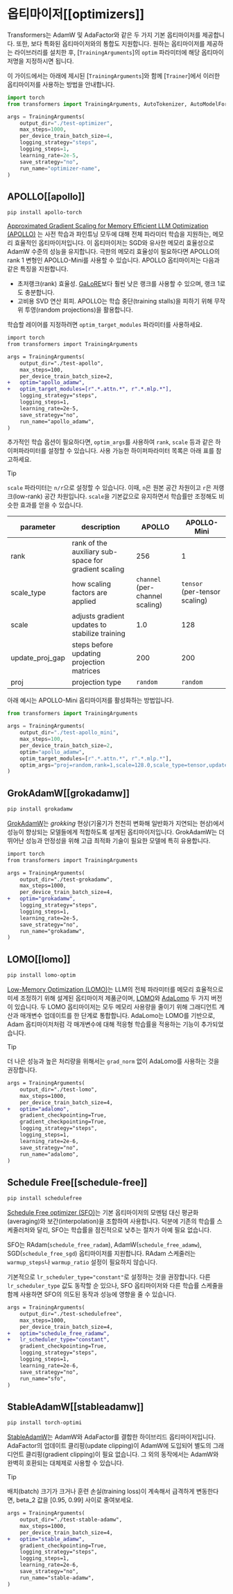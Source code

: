 <!--Copyright 2024 The HuggingFace Team. All rights reserved.

Licensed under the Apache License, Version 2.0 (the "License"); you may not use this file except in compliance with
the License. You may obtain a copy of the License at

http://www.apache.org/licenses/LICENSE-2.0

Unless required by applicable law or agreed to in writing, software distributed under the License is distributed on
an "AS IS" BASIS, WITHOUT WARRANTIES OR CONDITIONS OF ANY KIND, either express or implied. See the License for the
specific language governing permissions and limitations under the License.

⚠️ Note that this file is in Markdown but contain specific syntax for our doc-builder (similar to MDX) that may not be
rendered properly in your Markdown viewer.

-->

# 옵티마이저[[optimizers]]

Transformers는 AdamW 및 AdaFactor와 같은 두 가지 기본 옵티마이저를 제공합니다. 또한, 보다 특화된 옵티마이저와의 통합도 지원합니다. 원하는 옵티마이저를 제공하는 라이브러리를 설치한 후, [`TrainingArguments`]의 `optim` 파라미터에 해당 옵티마이저명을 지정하시면 됩니다. 

이 가이드에서는 아래에 제시된 [`TrainingArguments`]와 함께 [`Trainer`]에서 이러한 옵티마이저를 사용하는 방법을 안내합니다. 

```py
import torch
from transformers import TrainingArguments, AutoTokenizer, AutoModelForCausalLM, Trainer

args = TrainingArguments(
    output_dir="./test-optimizer",
    max_steps=1000,
    per_device_train_batch_size=4,
    logging_strategy="steps",
    logging_steps=1,
    learning_rate=2e-5,
    save_strategy="no",
    run_name="optimizer-name",
)
```

## APOLLO[[apollo]]

```bash
pip install apollo-torch
```

[Approximated Gradient Scaling for Memory Efficient LLM Optimization (APOLLO)](https://github.com/zhuhanqing/APOLLO) 는 사전 학습과 파인튜닝 모두에 대해 전체 파라미터 학습을 지원하는, 메모리 효율적인 옵티마이저입니다. 이 옵티마이저는 SGD와 유사한 메모리 효율성으로 AdamW 수준의 성능을 유지합니다. 극한의 메모리 효율성이 필요하다면 APOLLO의 rank 1 변형인 APOLLO-Mini를 사용할 수 있습니다. APOLLO 옵티마이저는 다음과 같은 특징을 지원합니다. 

* 초저랭크(rank) 효율성. [GaLoRE](./trainer#galore)보다 훨씬 낮은 랭크를 사용할 수 있으며, 랭크 1로도 충분합니다.
* 고비용 SVD 연산 회피. APOLLO는 학습 중단(training stalls)을 피하기 위해 무작위 투영(random projections)을 활용합니다.

학습할 레이어를 지정하려면 `optim_target_modules` 파라미터를 사용하세요. 

```diff
import torch
from transformers import TrainingArguments

args = TrainingArguments(
    output_dir="./test-apollo",
    max_steps=100,
    per_device_train_batch_size=2,
+   optim="apollo_adamw",
+   optim_target_modules=[r".*.attn.*", r".*.mlp.*"],
    logging_strategy="steps",
    logging_steps=1,
    learning_rate=2e-5,
    save_strategy="no",
    run_name="apollo_adamw",
)
```

추가적인 학습 옵션이 필요하다면, `optim_args`를 사용하여 `rank`, `scale` 등과 같은 하이퍼파라미터를 설정할 수 있습니다. 사용 가능한 하이퍼파라미터 목록은 아래 표를 참고하세요.

> [!TIP]
> `scale` 파라미터는 `n/r`으로 설정할 수 있습니다. 이때, `n`은 원본 공간 차원이고 `r`은 저랭크(low-rank) 공간 차원입니다. `scale`을 기본값으로 유지하면서 학습률만 조정해도 비슷한 효과를 얻을 수 있습니다.

| parameter | description | APOLLO | APOLLO-Mini |
|---|---|---|---|
| rank | rank of the auxiliary sub-space for gradient scaling | 256 | 1 |
| scale_type | how scaling factors are applied | `channel` (per-channel scaling) | `tensor` (per-tensor scaling) |
| scale | adjusts gradient updates to stabilize training | 1.0 | 128 |
| update_proj_gap | steps before updating projection matrices | 200 | 200 |
| proj | projection type | `random` | `random` |

아래 예시는 APOLLO-Mini 옵티마이저를 활성화하는 방법입니다.

```py
from transformers import TrainingArguments

args = TrainingArguments(
    output_dir="./test-apollo_mini",
    max_steps=100,
    per_device_train_batch_size=2,
    optim="apollo_adamw",
    optim_target_modules=[r".*.attn.*", r".*.mlp.*"],
    optim_args="proj=random,rank=1,scale=128.0,scale_type=tensor,update_proj_gap=200",
)
```

## GrokAdamW[[grokadamw]]

```bash
pip install grokadamw
```

[GrokAdamW](https://github.com/cognitivecomputations/grokadamw)는 *grokking* 현상(기울기가 천천히 변화해 일반화가 지연되는 현상)에서 성능이 향상되는 모델들에게 적합하도록 설계된 옵티마이저입니다. GrokAdamW는 더 뛰어난 성능과 안정성을 위해 고급 최적화 기술이 필요한 모델에 특히 유용합니다. 

```diff
import torch
from transformers import TrainingArguments

args = TrainingArguments(
    output_dir="./test-grokadamw",
    max_steps=1000,
    per_device_train_batch_size=4,
+   optim="grokadamw",
    logging_strategy="steps",
    logging_steps=1,
    learning_rate=2e-5,
    save_strategy="no",
    run_name="grokadamw",
)
```

## LOMO[[lomo]]

```bash
pip install lomo-optim
```

[Low-Memory Optimization (LOMO)](https://github.com/OpenLMLab/LOMO)는 LLM의 전체 파라미터를 메모리 효율적으로 미세 조정하기 위해 설계된 옵티마이저 제품군이며, [LOMO](https://huggingface.co/papers/2306.09782)와 [AdaLomo](https://hf.co/papers/2310.10195) 두 가지 버전이 있습니다. 두 LOMO 옵티마이저는 모두 메모리 사용량을 줄이기 위해 그래디언트 계산과 매개변수 업데이트를 한 단계로 통합합니다. AdaLomo는 LOMO를 기반으로, Adam 옵티마이저처럼 각 매개변수에 대해 적응형 학습률을 적용하는 기능이 추가되었습니다.

> [!TIP]
> 더 나은 성능과 높은 처리량을 위해서는 `grad_norm` 없이 AdaLomo를 사용하는 것을 권장합니다.

```diff
args = TrainingArguments(
    output_dir="./test-lomo",
    max_steps=1000,
    per_device_train_batch_size=4,
+   optim="adalomo",
    gradient_checkpointing=True,
    gradient_checkpointing=True,
    logging_strategy="steps",
    logging_steps=1,
    learning_rate=2e-6,
    save_strategy="no",
    run_name="adalomo",
)
```

## Schedule Free[[schedule-free]]

```bash
pip install schedulefree
```

[Schedule Free optimizer (SFO)](https://hf.co/papers/2405.15682)는 기본 옵티마이저의 모멘텀 대신 평균화(averaging)와 보간(interpolation)을 조합하여 사용합니다. 덕분에 기존의 학습률 스케줄러처와 달리, SFO는 학습률을 점진적으로 낮추는 절차가 아예 필요 없습니다.

SFO는 RAdam(`schedule_free_radam`), AdamW(`schedule_free_adamw`), SGD(`schedule_free_sgd`) 옵티마이저를 지원합니다. RAdam 스케줄러는 `warmup_steps`나 `warmup_ratio` 설정이 필요하지 않습니다. 

기본적으로 `lr_scheduler_type="constant"`로 설정하는 것을 권장합니다. 다른 `lr_scheduler_type` 값도 동작할 순 있으나, SFO 옵티마이저와 다른 학습률 스케줄을 함께 사용하면 SFO의 의도된 동작과 성능에 영향을 줄 수 있습니다. 

```diff
args = TrainingArguments(
    output_dir="./test-schedulefree",
    max_steps=1000,
    per_device_train_batch_size=4,
+   optim="schedule_free_radamw",
+   lr_scheduler_type="constant",
    gradient_checkpointing=True,
    logging_strategy="steps",
    logging_steps=1,
    learning_rate=2e-6,
    save_strategy="no",
    run_name="sfo",
)
```

## StableAdamW[[stableadamw]]

```bash
pip install torch-optimi
```

[StableAdamW](https://arxiv.org/pdf/2304.13013)는 AdamW와 AdaFactor를 결합한 하이브리드 옵티마이저입니다. AdaFactor의 업데이트 클리핑(update clipping)이 AdamW에 도입되어 별도의 그래디언트 클리핑(gradient clipping)이 필요 없습니다. 그 외의 동작에서는 AdamW와 완벽히 호환되는 대체제로 사용할 수 있습니다.

> [!TIP]
> 배치(batch) 크기가 크거나 훈련 손실(training loss)이 계속해서 급격하게 변동한다면, beta_2 값을 [0.95, 0.99] 사이로 줄여보세요.

```diff
args = TrainingArguments(
    output_dir="./test-stable-adamw",
    max_steps=1000,
    per_device_train_batch_size=4,
+   optim="stable_adamw",
    gradient_checkpointing=True,
    logging_strategy="steps",
    logging_steps=1,
    learning_rate=2e-6,
    save_strategy="no",
    run_name="stable-adamw",
)
```